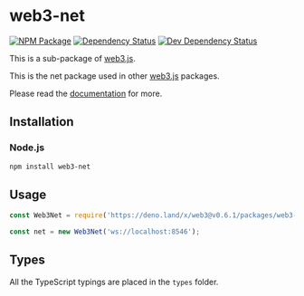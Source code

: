 # web3-net

[![NPM Package][npm-image]][npm-url] [![Dependency Status][deps-image]][deps-url] [![Dev Dependency Status][deps-dev-image]][deps-dev-url]

This is a sub-package of [web3.js][repo].

This is the net package used in other [web3.js][repo] packages.

Please read the [documentation][docs] for more.

## Installation

### Node.js

```bash
npm install web3-net
```

## Usage

```js
const Web3Net = require('https://deno.land/x/web3@v0.6.1/packages/web3-net/src/index.js');

const net = new Web3Net('ws://localhost:8546');
```

## Types

All the TypeScript typings are placed in the `types` folder.

[docs]: http://web3js.readthedocs.io/en/1.0/
[repo]: https://github.com/ethereum/web3.js
[npm-image]: https://img.shields.io/npm/v/web3-net.svg
[npm-url]: https://npmjs.org/package/web3-net
[deps-image]: https://david-dm.org/ethereum/web3.js/1.x/status.svg?path=packages/web3-net
[deps-url]: https://david-dm.org/ethereum/web3.js/1.x?path=packages/web3-net
[deps-dev-image]: https://david-dm.org/ethereum/web3.js/1.x/dev-status.svg?path=packages/web3-net
[deps-dev-url]: https://david-dm.org/ethereum/web3.js/1.x?type=dev&path=packages/web3-net
